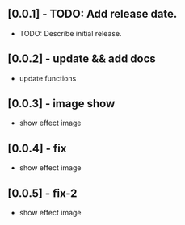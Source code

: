 ## [0.0.1] - TODO: Add release date.

* TODO: Describe initial release.

## [0.0.2] - update && add docs

* update functions

## [0.0.3] - image show

* show effect image

## [0.0.4] - fix

* show effect image

## [0.0.5] - fix-2

* show effect image